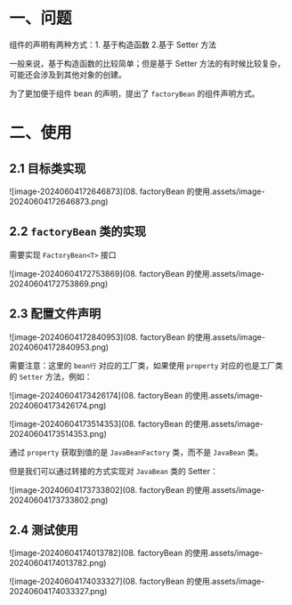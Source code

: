 # 一、问题

组件的声明有两种方式：1. 基于构造函数   2.基于 Setter 方法

一般来说，基于构造函数的比较简单；但是基于 Setter 方法的有时候比较复杂，可能还会涉及到其他对象的创建。

为了更加便于组件 bean 的声明，提出了 `factoryBean` 的组件声明方式。

# 二、使用

## 2.1 目标类实现

![image-20240604172646873](08. factoryBean 的使用.assets/image-20240604172646873.png)

## 2.2 `factoryBean` 类的实现

需要实现 `FactoryBean<T>` 接口

![image-20240604172753869](08. factoryBean 的使用.assets/image-20240604172753869.png)

## 2.3 配置文件声明

![image-20240604172840953](08. factoryBean 的使用.assets/image-20240604172840953.png)

需要注意：这里的 `bean行` 对应的工厂类，如果使用 `property` 对应的也是工厂类的 `Setter` 方法，例如：

![image-20240604173426174](08. factoryBean 的使用.assets/image-20240604173426174.png)

![image-20240604173514353](08. factoryBean 的使用.assets/image-20240604173514353.png)

通过 `property` 获取到值的是 `JavaBeanFactory` 类，而不是 `JavaBean` 类。

但是我们可以通过转接的方式实现对 `JavaBean` 类的 Setter：

![image-20240604173733802](08. factoryBean 的使用.assets/image-20240604173733802.png)

## 2.4 测试使用

![image-20240604174013782](08. factoryBean 的使用.assets/image-20240604174013782.png)

![image-20240604174033327](08. factoryBean 的使用.assets/image-20240604174033327.png)
